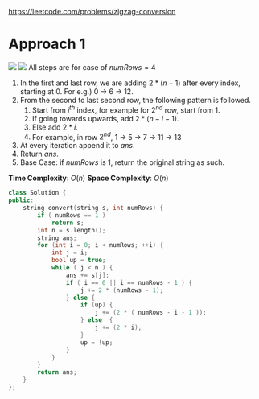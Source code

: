 https://leetcode.com/problems/zigzag-conversion

# Approach 1

![](https://www.toni-develops.com/external-files/assets/svg/zig-zag-pattern.svg)
![](https://www.toni-develops.com/external-files/assets/svg/zig-zag-pattern-2.svg)
All steps are for case of $numRows = 4$
1. In the first and last row, we are adding $2*(n-1)$ after every index, starting at 0. For e.g.) 0 -> 6 -> 12.
2. From the second to last second row, the following pattern is followed.
	1. Start from $i^{th}$ index, for example for $2^{nd}$ row, start from $1$.
	2. If going towards upwards, add $2*(n-i-1)$.
	3. Else add $2*i$.
	4. For example, in row $2^{nd}$, 1 -> 5 -> 7 -> 11 -> 13
3. At every iteration append it to $ans$.
4. Return $ans$.
5. Base Case: if $numRows$ is $1$, return the original string as such.

**Time Complexity**: $O(n)$
**Space Complexity**: $O(n)$

```cpp
class Solution {
public:
    string convert(string s, int numRows) {
        if ( numRows == 1 )
            return s;
        int n = s.length();
        string ans;
        for (int i = 0; i < numRows; ++i) {
            int j = i;
            bool up = true;
            while ( j < n ) {
                ans += s[j];
                if ( i == 0 || i == numRows - 1 ) {
                    j += 2 * (numRows - 1);
                } else {
                    if (up) {
                        j += (2 * ( numRows - i - 1 ));
                    } else  {
                        j += (2 * i);
                    }
                    up = !up;
                }
            }
        }
        return ans;
    }
};
```